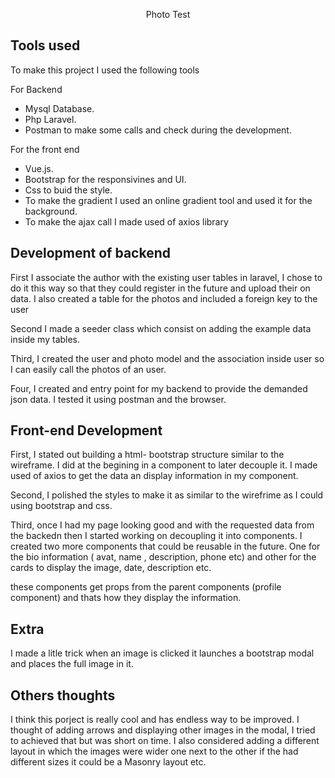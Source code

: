 <p align="center">Photo Test</p>

## Tools used
To make this project I used the following tools 

For Backend
- Mysql Database.
- Php Laravel. 
- Postman to make some calls and check during the development.

For the front end 
- Vue.js. 
- Bootstrap for the responsivines and UI. 
- Css to buid the style. 
- To make the gradient I used an online gradient tool and used it for the background.
- To make the ajax call I made used of axios library

## Development of backend

First I associate the author with the existing user tables in laravel, I chose to do it this way so that they could register in the future and upload their on data. I also created a table for the photos and included a foreign key to the user 

Second I made a seeder class which consist on adding the example data inside my tables.

Third, I created the user and photo model and the association inside user so I can easily call the photos of an user.

Four, I created and entry point for my backend to provide the demanded json data. I tested it using postman and the browser.  


## Front-end Development

First, I stated out building a html- bootstrap structure similar to the wireframe. I did at the begining in a component to later decouple it. I made used of axios to get the data an display information in my component.

Second, I polished the styles to make it as similar to the wirefrime as I could using bootstrap and css. 

Third, once I had my page looking good and with the requested data from the backedn then I started working on decoupling it into components. I created two more components that could be reusable in the future. One for the bio information ( avat, name , description, phone etc) and other for the cards to display the image, date, description etc.

these components get props from the parent components (profile component) and thats how they display the information. 


## Extra

I made a litle trick when an image is clicked it launches a bootstrap modal and places the full image in it.

## Others thoughts 
I think this porject is really cool and has endless way to be improved. I thought of adding arrows and displaying other images in the modal, I tried to achieved that but was short on time. I also considered adding a different layout in which the images were wider one next to the other if the had different sizes it could be a Masonry layout etc.


